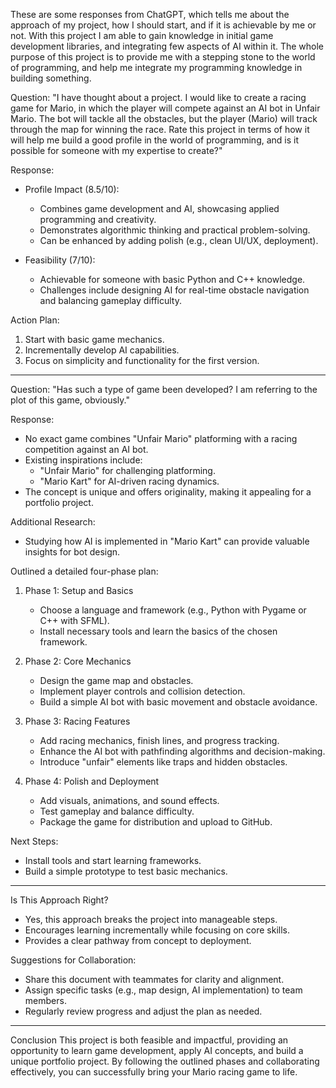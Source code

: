 These are some responses from ChatGPT, which tells me about the approach of my project, how I should start, and if it is achievable by me or not. With this project I am able to gain knowledge in initial game development libraries, and integrating few aspects of AI within it. The whole purpose of this project is to provide me with a stepping stone to the world of programming, and help me integrate my programming knowledge in building something.

Question:
"I have thought about a project. I would like to create a racing game for Mario, in which the player will compete against an AI bot in Unfair Mario. The bot will tackle all the obstacles, but the player (Mario) will track through the map for winning the race. Rate this project in terms of how it will help me build a good profile in the world of programming, and is it possible for someone with my expertise to create?"

Response:
- Profile Impact (8.5/10):
  - Combines game development and AI, showcasing applied programming and creativity.
  - Demonstrates algorithmic thinking and practical problem-solving.
  - Can be enhanced by adding polish (e.g., clean UI/UX, deployment).

- Feasibility (7/10):
  - Achievable for someone with basic Python and C++ knowledge.
  - Challenges include designing AI for real-time obstacle navigation and balancing gameplay difficulty.

Action Plan:
1. Start with basic game mechanics.
2. Incrementally develop AI capabilities.
3. Focus on simplicity and functionality for the first version.

---

Question:
"Has such a type of game been developed? I am referring to the plot of this game, obviously."

Response:
- No exact game combines "Unfair Mario" platforming with a racing competition against an AI bot.
- Existing inspirations include:
  - "Unfair Mario" for challenging platforming.
  - "Mario Kart" for AI-driven racing dynamics.
- The concept is unique and offers originality, making it appealing for a portfolio project.

Additional Research:
- Studying how AI is implemented in "Mario Kart" can provide valuable insights for bot design.

Outlined a detailed four-phase plan:

1. Phase 1: Setup and Basics
   - Choose a language and framework (e.g., Python with Pygame or C++ with SFML).
   - Install necessary tools and learn the basics of the chosen framework.

2. Phase 2: Core Mechanics
   - Design the game map and obstacles.
   - Implement player controls and collision detection.
   - Build a simple AI bot with basic movement and obstacle avoidance.

3. Phase 3: Racing Features
   - Add racing mechanics, finish lines, and progress tracking.
   - Enhance the AI bot with pathfinding algorithms and decision-making.
   - Introduce "unfair" elements like traps and hidden obstacles.

4. Phase 4: Polish and Deployment
   - Add visuals, animations, and sound effects.
   - Test gameplay and balance difficulty.
   - Package the game for distribution and upload to GitHub.

Next Steps:
- Install tools and start learning frameworks.
- Build a simple prototype to test basic mechanics.

---

Is This Approach Right?
- Yes, this approach breaks the project into manageable steps.
- Encourages learning incrementally while focusing on core skills.
- Provides a clear pathway from concept to deployment.

Suggestions for Collaboration:
- Share this document with teammates for clarity and alignment.
- Assign specific tasks (e.g., map design, AI implementation) to team members.
- Regularly review progress and adjust the plan as needed.

---

Conclusion
This project is both feasible and impactful, providing an opportunity to learn game development, apply AI concepts, and build a unique portfolio project. By following the outlined phases and collaborating effectively, you can successfully bring your Mario racing game to life.
